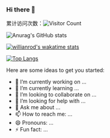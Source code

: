 ### Hi there 👋
累计访问次数：![Visitor Count](https://profile-counter.glitch.me/Muieay/count.svg)

![Anurag's GitHub stats](https://github-readme-stats.vercel.app/api?username=Muieay&show_icons=true&bg_color=00000000)

[![willianrod's wakatime stats](https://github-readme-stats.vercel.app/api/wakatime?username=Muieay)](https://github.com/anuraghazra/github-readme-stats)

[![Top Langs](https://github-readme-stats.vercel.app/api/top-langs/?username=Muieay&layout=compact)](https://github.com/Muieay/)


Here are some ideas to get you started:

- 🔭 I’m currently working on ...
- 🌱 I’m currently learning ...
- 👯 I’m looking to collaborate on ...
- 🤔 I’m looking for help with ...
- 💬 Ask me about ...
- 📫 How to reach me: ...
- 😄 Pronouns: ...
- ⚡ Fun fact: ...

